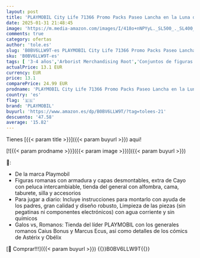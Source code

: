 ```yaml
---
layout: post
title: 'PLAYMOBIL City Life 71366 Promo Packs Paseo Lancha en la Luna de Miel  romántico Viaje en Barco  Maravillosa Luna de Miel Tras una Boda de ensueño  Juguetes para niños a Partir de 4 años'
date: 2025-01-31 21:48:45
image: 'https://m.media-amazon.com/images/I/418o+nNPYyL._SL500_._SL400_.jpg'
comments: true
category: ofertas
author: 'tole.es'
slug: 'B0BV6LLW9T-es PLAYMOBIL City Life 71366 Promo Packs Paseo Lancha en la...'
sku: 'B0BV6LLW9T-es'
tags: [ '3-4 años','Arborist Merchandising Root','Conjuntos de figuras de juguete','Juguetes','Juguetes y juegos','Muñecos y figuras','Self Service','Special Features Stores','b6d17eda-2c26-45ed-a098-453a9f96e839_0','b6d17eda-2c26-45ed-a098-453a9f96e839_1801','playmobil','🇪🇸', ]
actualPrice: 13.1 EUR
currency: EUR
price: 13.1
comparePrice: 24.99 EUR
prodname: 'PLAYMOBIL City Life 71366 Promo Packs Paseo Lancha en la Luna de Miel  romántico Viaje en Barco  Maravillosa Luna de Miel Tras una Boda de ensueño  Juguetes para niños a Partir de 4 años'
country: 'es'
flag: '🇪🇸'
brand: 'PLAYMOBIL'
buyurl: 'https://www.amazon.es/dp/B0BV6LLW9T/?tag=tolees-21'
descuento: '47.58'
average: '15.82'
---
```


Tienes [{{< param title >}}]({{< param buyurl >}}) aqui!

[![{{< param prodname >}}]({{< param image >}})]({{< param buyurl >}})

🔎:

- De la marca Playmobil
- Figuras romanas con armadura y capas desmontables, extra de Cayo con peluca intercambiable, tienda del general con alfombra, cama, taburete, silla y accesorios
- Para jugar a diario: Incluye instrucciones para montarlo con ayuda de los padres, gran calidad y diseño robusto, Limpieza de las piezas (sin pegatinas ni componentes electrónicos) con agua corriente y sin químicos
- Galos vs, Romanos: Tienda del líder PLAYMOBIL con los generales romanos Caius Bonus y Marcus Ecus, así como detalles de los cómics de Astérix y Obélix

[🛒 Comprar!!!]({{< param buyurl >}})
{{<world>}}B0BV6LLW9T{{</world>}}
